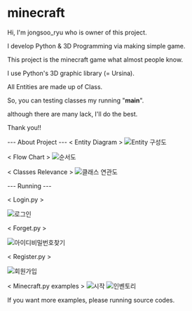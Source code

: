 # minecraft

Hi, I'm jongsoo_ryu who is owner of this project.

I develop Python & 3D Programming via making simple game.

This project is the minecraft game what almost people know.

I use Python's 3D graphic library (= Ursina).

All Entities are made up of Class.

So, you can testing classes my running "__main__".

although there are many lack, I'll do the best.

Thank you!!

--- About Project ---
< Entity Diagram >
![Entity 구성도](https://user-images.githubusercontent.com/73584717/128788350-4bd37993-cd1f-492e-baa1-b9b3e59cfc60.jpg)

< Flow Chart >
![순서도](https://user-images.githubusercontent.com/73584717/128788351-954d9b85-bca8-4c54-8e56-cfd20a090261.jpg)

< Classes Relevance >
![클래스 연관도](https://user-images.githubusercontent.com/73584717/128788353-45a36aac-6dd4-4912-bb75-1e64e8a6de64.jpg)


--- Running ---

< Login.py >

![로그인](https://user-images.githubusercontent.com/73584717/128790040-eae48c9b-e3ba-4d01-aecb-d41cfbe5034f.jpg)

< Forget.py >

![아이디비밀번호찾기](https://user-images.githubusercontent.com/73584717/128790046-381f408e-713c-4922-9af4-958d7329474a.jpg)

< Register.py >

![회원가입](https://user-images.githubusercontent.com/73584717/128790383-8071dbb9-529c-4682-925b-fc10f41437cb.jpg)


< Minecraft.py examples >
![시작](https://user-images.githubusercontent.com/73584717/128790043-aeccb8a5-9a7a-48eb-8c4a-fd73c5a33e9b.jpg)
![인벤토리](https://user-images.githubusercontent.com/73584717/128790048-47fea77f-622d-4462-aadd-2f4a6188deac.jpg)

If you want more examples, please running source codes.
